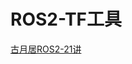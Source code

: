 # ROS2-TF工具



[古月居ROS2-21讲](https://book.guyuehome.com/ROS2/3.%E5%B8%B8%E7%94%A8%E5%B7%A5%E5%85%B7/3.2_TF/#tf_3)
